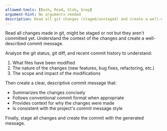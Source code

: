 ```yaml
---
allowed-tools: [Bash, Read, Glob, Grep]
argument-hint: No arguments needed
description: Read all git changes (staged/unstaged) and create a well-described commit message
---
```


Read all changes made in git, might be staged or not but they aren't committed yet. Understand the context of the changes and create a well-described commit message.

Analyze the git status, git diff, and recent commit history to understand:
1. What files have been modified
2. The nature of the changes (new features, bug fixes, refactoring, etc.)
3. The scope and impact of the modifications

Then create a clear, descriptive commit message that:
- Summarizes the changes concisely
- Follows conventional commit format when appropriate
- Provides context for why the changes were made
- Is consistent with the project's commit message style

Finally, stage all changes and create the commit with the generated message.